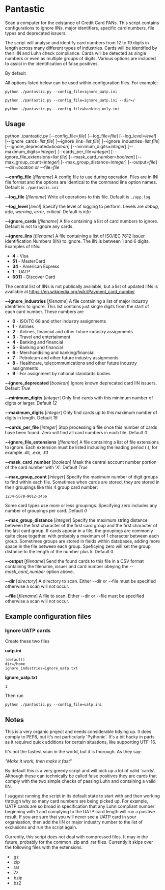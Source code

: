 # Pantastic

Scan a computer for the existance of Credit Card PANs. This script contains configurations
to ignore IINs, major identifiers, specific card numbers, file types and deprecated issuers.

The script will analyse and identify card numbers from 12 to 19 digits in length across
many different types of industries. Cards will be identified by their IIN and Luhn check
compliance. Cards will be detected as single numbers or even as multiple groups of digits. Various
options are included to assist in the identification of false positives.

By default

All options listed below can be used within configuration files. For example:

`python ./pantastic.py --config_file=ignore_uatp.ini`

`python ./pantastic.py --config_file=ignore_uatp.ini --dir=/`

`python ./pantastic.py --config_file=banking_only.ini`

## Usage

python ./pantastic.py [--config_file=*file*] [--log_file=*file*] [--log_level=*level*] [--ignore_cards=*list file*] [--ignore_iins=*list file*] [--ignore_industries=*list file*] [--ignore_deprecated=*boolean*] [--minimum_digits=*integer*] [--maximum_digits=*integer*] [--cards_per_file=*integer*] [--ignore_file_extensions=*list file*] [--mask_card_number=*boolean*] [--max_group_count=*integer*] [--max_group_distance=*integer*] [--output=*file*] --dir=*location* *or* --file=*file*

**--config_file**
[*filename*] A config file to use during operation. Files are in INI file format and the
options are identical to the command line option names. Default is `./pantastic.ini`

**--log_file**
[*filename*] Write all operations to this file. Default is `./app.log`

**--log_level**
[*level*] Specify the level of logging to perform. Levels are *debug*,
*info*, *warning*, *error*, *critical*. Default is *info*

**--ignore_cards**
[*filename*] A file containing a list of card numbers to ignore. Default is not to
ignore any cards.

**--ignore_iins**
[*filename*] A file containing a list of ISO/IEC 7812 Issuer Identification Numbers (IIN)
to ignore. The IIN is between 1 and 6 digits. Examples of IINs:

* **4** - Visa
* **51** - MasterCard
* **34** - American Express
* **1** - UATP
* **6011** - Discover Card

The central list of IINs is not publically available, but a list of updated IINs is available
at https://en.wikipedia.org/wiki/Payment_card_number

**--ignore_industries**
[*filename*] A file containing a list of major industry identifiers to ignore. This
list contains just single digits from the start of each card number. These numbers are

* **0** - ISO/TC 68 and other industry assignments
* **1** - Airlines
* **2**	- Airlines, financial and other future industry assignments
* **3**	- Travel and entertainment
* **4**	- Banking and financial
* **5**	- Banking and financial
* **6**	- Merchandising and banking/financial
* **7**	- Petroleum and other future industry assignments
* **8**	- Healthcare, telecommunications and other future industry assignments
* **9**	- For assignment by national standards bodies

**--ignore_deprecated**
[*boolean*] Ignore known deprecated card IIN issuers. Default *True*

**--minimum_digits**
[*integer*] Only find cards with this minimum number of digits or larger. Default *12*

**--maximum_digits**
[*integer*] Only find cards up to this maximum number of digits in length. Default *19*

**--cards_per_file**
[*integer*] Stop processing a file once this number of cards have been found. Zero will find
all card numbers in each file. Default *0*

**--ignore_file_extensions**
[*filename*] A file containing a list of file extensions to ignore. Each extension must
be listed including the leading period (.), for example .dll, .exe, .ttf

**--mask_card_number**
[*boolean*] Mask the central account number portion of the card number with 'X'. Default *True*

**--max_group_count**
[*integer*] Specify the maximum number of digit groups to find within each file. Sometimes
when cards are stored, they are stored in their groupings like this 4 group card number:

`1234-5678-9012-3456`

Some card types use more or less groupings. Specifying zero includes any number of groupings
per card. Default *0*

**--max_group_distance**
[*integer*] Specify the maximum string distance between the first character of the first
card group and the first character of the last card group. If cards appear in a file, the
groupings are commonly quite close together, with probably a maximum of 1 character
between each group. Sometimes groups are stored in fields within databases, adding more space
in the file between each group. Speficying zero will set the group distance to the length of
the number plus 5. Default 0

**--output**
[*filename*] Send the found cards to this file in a CSV format containing the filename, issuer
and card number obeying the *--mask_card_number* option above.

**--dir**
[*directory*] A directory to scan. Either --dir or --file must be specified otherwise
a scan will not occur.

**--file**
[*filename*] A file to scan. Either --dir or --file must be specified otherwise
a scan will not occur.

## Example configuration files

### Ignore UATP cards
Create these two files

**uatp.ini**
```
[default]
dir=/home
ignore_industries=ignore_uatp.txt
```

**ignore_uatp.txt**
```
1
```

Then run
```
python ./pantastic.py --config_file=uatp.ini
```

## Notes
This is a very organic project and needs considerable tidying up. It does
comply to PEP8, but it's not particularly 'Pythonic'. It's a bit hacky in
parts as it required quick additions for certain situations, like supporting
UTF-16.

It's not the fastest scan in the world, but it is thorough. As they say:

*"Make it work, then make it fast"*

By default this is a very greedy script and will pick up a lot of valid
'cards'. Although these can technically be called false positives they
are cards that comply with the two simple checks of passing Luhn and
containing a valid IIN.

I suggest running the script in its default state to
start with and then working through why so many card numbers are being
picked up. For example, UATP cards are so broad in specification that
any Luhn compliant number beginning with 1 and complying to the UATP
card length will run a positive result. If you are sure that you will
never see a UATP card in your organisation, then add the IIN or major
industry number to the list of exclusions and run the script again.

Currently, this script does not deal with compressed files. It may in
the future, probably for the common .zip and .rar files. Currently it skips
over the following files with the extensions:

* .gz
* .zip
* .rar
* .7z
* .bzip
* .bz2
